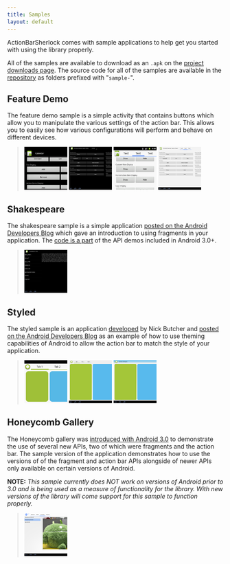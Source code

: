 ```yaml
---
title: Samples
layout: default
---
```



ActionBarSherlock comes with sample applications to help get you started with
using the library properly.

All of the samples are available to download as an `.apk` on the [project
downloads page][DL]. The source code for all of the samples are available in
the [repository][REPO] as folders prefixed with "`sample-`".


Feature Demo
------------

The feature demo sample is a simple activity that contains buttons which allow
you to manipulate the various settings of the action bar. This allows you to
easily see how various configurations will perform and behave on different
devices.

> [![Feature Demo Screenshot 01 on 2.3.3][S_DEMO_01_2T]][S_DEMO_01_2]
> [![Feature Demo Screenshot 01 on 3.1][S_DEMO_01_3T]][S_DEMO_01_3]
> [![Feature Demo Screenshot 02 on 2.3.3][S_DEMO_02_2T]][S_DEMO_02_2]
> [![Feature Demo Screenshot 02 on 3.1][S_DEMO_02_3T]][S_DEMO_02_3]


Shakespeare
-----------

The shakespeare sample is a simple application [posted on the Android
Developers Blog][SHAKE_POST] which gave an introduction to using fragments in
your application. The [code is a part][SHAKE_CODE] of the API demos included
in Android 3.0+.

> [![Shakespeare Screenshot 01 on 3.1][S_SHAKE_01_3T]][S_SHAKE_01_3]


Styled
------

The styled sample is an application [developed][STYLED_REPO] by Nick Butcher
and [posted on the Android Developers Blog][STYLED_POST] as an example of how to
use theming capabilities of Android to allow the action bar to match the style
of your application.

> [![Styled Screenshot 01 on 2.3.3][S_STYLED_01_2T]][S_STYLED_01_2]
> [![Styled Screenshot 01 on 3.1][S_STYLED_01_3T]][S_STYLED_01_3]
> [![Styled Screenshot 02 on 3.1][S_STYLED_02_3T]][S_STYLED_02_3]


Honeycomb Gallery
-----------------

The Honeycomb gallery was [introduced with Android 3.0][GALLERY_CODE] to
demonstrate the use of several new APIs, two of which were fragments and the
action bar. The sample version of the application demonstrates how to use the
versions of of the fragment and action bar APIs alongside of newer APIs only
available on certain versions of Android.

**NOTE:** _This sample currently does NOT work on versions of Android prior to
3.0 and is being used as a measure of functionality for the library. With new
versions of the library will come support for this sample to function properly._

> [![Honecomb Gallery Screenshot 01 on 3.0][S_GALLERY_01_3T]][S_GALLERY_01_3]






 [REPO]: https://github.com/JakeWharton/ActionBarSherlock
 [DL]: https://github.com/JakeWharton/ActionBarSherlock/downloads
 [SHAKE_POST]: http://android-developers.blogspot.com/2011/02/android-30-fragments-api.html
 [SHAKE_CODE]: http://developer.android.com/resources/samples/ApiDemos/src/com/example/android/apis/app/FragmentLayout.html
 [STYLED_POST]: http://android-developers.blogspot.com/2011/04/customizing-action-bar.html
 [STYLED_REPO]: http://code.google.com/p/styled-action-bar/
 [GALLERY_CODE]: http://developer.android.com/resources/samples/HoneycombGallery/index.html
 [S_DEMO_01_2]: /static/sample_featuredemo_01_2.3.3.png
 [S_DEMO_01_2T]: /static/sample_featuredemo_01_2.3.3.thumb.png
 [S_DEMO_01_3]: /static/sample_featuredemo_01_3.1.png
 [S_DEMO_01_3T]: /static/sample_featuredemo_01_3.1.thumb.png
 [S_DEMO_02_2]: /static/sample_featuredemo_02_2.3.3.png
 [S_DEMO_02_2T]: /static/sample_featuredemo_02_2.3.3.thumb.png
 [S_DEMO_02_3]: /static/sample_featuredemo_02_3.1.png
 [S_DEMO_02_3T]: /static/sample_featuredemo_02_3.1.thumb.png
 [S_GALLERY_01_3]: /static/sample_hcgallery_01_3.0.png
 [S_GALLERY_01_3T]: /static/sample_hcgallery_01_3.0.thumb.png
 [S_SHAKE_01_3]: /static/sample_shakespeare_01_3.1.png
 [S_SHAKE_01_3T]: /static/sample_shakespeare_01_3.1.thumb.png
 [S_STYLED_01_2]: /static/sample_styled_01_2.3.3.png
 [S_STYLED_01_2T]: /static/sample_styled_01_2.3.3.thumb.png
 [S_STYLED_01_3]: /static/sample_styled_01_3.1.png
 [S_STYLED_01_3T]: /static/sample_styled_01_3.1.thumb.png
 [S_STYLED_02_3]: /static/sample_styled_02_3.1.png
 [S_STYLED_02_3T]: /static/sample_styled_02_3.1.thumb.png
